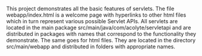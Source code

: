 This project demonstrates all the basic features of servlets.
The file webapp/index.html is a welcome page with hyperlinks to other html files which in turn represent various possible Servlet APIs.
All servlets are located in the main package src/main/java/com/acolyte/servletapi and are distributed in packages with names that correspond to the functionality they demonstrate.
The same goes for html files. They are located in the directory src/main/webapp and distributed in folders with appropriate names.